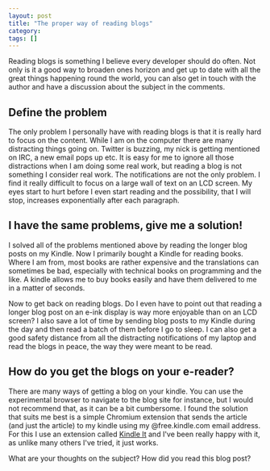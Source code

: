 ```yaml
---
layout: post
title: "The proper way of reading blogs"
category: 
tags: []
---
```



Reading blogs is something I believe every developer should do often. Not only is it a good way to broaden ones horizon and get up to date with all the great things happening round the world, you can also get in touch with the author and have a discussion about the subject in the comments. 

Define the problem
------------------

The only problem I personally have with reading blogs is that it is really hard to focus on the content. While I am on the computer there are many distracting things going on. Twitter is buzzing, my nick is getting mentioned on IRC, a new email pops up etc. It is easy for me to ignore all those distractions when I am doing some real work, but reading a blog is not something I consider real work. The notifications are not the only problem. I find it really difficult to focus on a large wall of text on an LCD screen. My eyes start to hurt before I even start reading and the possibility, that I will stop, increases exponentially after each paragraph.

I have the same problems, give me a solution!
---------------------------------------------

I solved all of the problems mentioned above by reading the longer blog posts on my Kindle. Now I primarily bought a Kindle for reading books. Where I am from, most books are rather expensive and the translations can sometimes be bad, especially with technical books on programming and the like. A kindle allows me to buy books easily and have them delivered to me in a matter of seconds.

Now to get back on reading blogs. Do I even have to point out that reading a longer blog post on an e-ink display is way more enjoyable than on an LCD screen? I also save a lot of time by sending blog posts to my Kindle during the day and then read a batch of them before I go to sleep. I can also get a good safety distance from all the distracting notifications of my laptop and read the blogs in peace, the way they were meant to be read.

How do you get the blogs on your e-reader?
------------------------------------------

There are many ways of getting a blog on your kindle. You can use the experimental browser to navigate to the blog site for instance, but I would not recommend that, as it can be a bit cumbersome. I found the solution that suits me best is a simple Chromium extension that sends the article (and just the article) to my kindle using my @free.kindle.com email address. For this I use an extension called [Kindle It](http://fivefilters.org/kindle-it/) and I've been really happy with it, as unlike many others I've tried, it just works.

What are your thoughts on the subject? How did you read this blog post?

